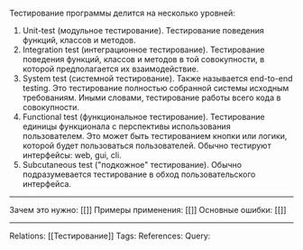 Тестирование программы делится на несколько уровней:
1. Unit-test (модульное тестирование). Тестирование поведения функций, классов и методов. 
2. Integration test (интеграционное тестирование). Тестирование поведения функций, классов и методов в той совокупности, в которой предполагается их взаимодействие. 
3. System test (системной тестирование). Также называется end-to-end testing. Это тестирование полностью собранной системы исходным требованиям. Иными словами, тестирование работы всего кода в совокупности. 
4. Functional test (функциональное тестирование). Тестирование единицы функционала с перспективы использования пользователем. Это может быть тестированием кнопки или логики, которой будет пользоваться пользователей. Обычно тестируют интерфейсы: web, gui, cli. 
5. Subcutaneous test ("подкожное" тестирование). Обычно подразумевается тестирование в обход пользовательского интерфейса. 

___
Зачем это нужно: [[]] 
Примеры применения: [[]] 
Основные ошибки: [[]]
___
Relations: [[Тестирование]] 
Tags: 
References: 
Query: 